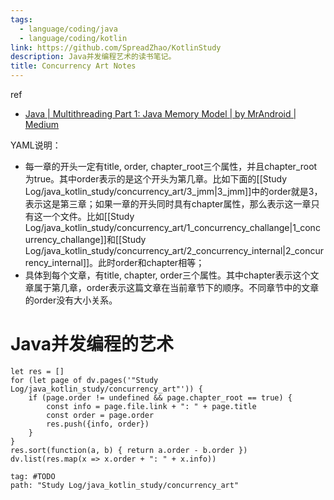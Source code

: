 ```yaml
---
tags:
  - language/coding/java
  - language/coding/kotlin
link: https://github.com/SpreadZhao/KotlinStudy
description: Java并发编程艺术的读书笔记。
title: Concurrency Art Notes
---
```


ref

* [Java | Multithreading Part 1: Java Memory Model | by MrAndroid | Medium](https://medium.com/@MrAndroid/java-multithreading-part-1-java-memory-model-fb8e0cfab9d3)

YAML说明：

* 每一章的开头一定有title, order, chapter_root三个属性，并且chapter_root为true。其中order表示的是这个开头为第几章。比如下面的[[Study Log/java_kotlin_study/concurrency_art/3_jmm|3_jmm]]中的order就是3，表示这是第三章；如果一章的开头同时具有chapter属性，那么表示这一章只有这一个文件。比如[[Study Log/java_kotlin_study/concurrency_art/1_concurrency_challange|1_concurrency_challange]]和[[Study Log/java_kotlin_study/concurrency_art/2_concurrency_internal|2_concurrency_internal]]。此时order和chapter相等；
* 具体到每个文章，有title, chapter, order三个属性。其中chapter表示这个文章属于第几章，order表示这篇文章在当前章节下的顺序。不同章节中的文章的order没有大小关系。

# Java并发编程的艺术

```dataviewjs
let res = []
for (let page of dv.pages('"Study Log/java_kotlin_study/concurrency_art"')) {
	if (page.order != undefined && page.chapter_root == true) {
		const info = page.file.link + ": " + page.title
		const order = page.order
		res.push({info, order})
	}
}
res.sort(function(a, b) { return a.order - b.order })
dv.list(res.map(x => x.order + ": " + x.info))
```

```query
tag: #TODO 
path: "Study Log/java_kotlin_study/concurrency_art"
```